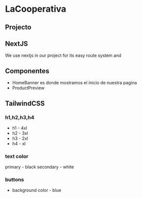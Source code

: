 # LaCooperativa


## Projecto

## NextJS
We use nextjs in our project for its easy route system and 

## Componentes
- HomeBanner es donde mostramos el inicio de nuestra pagina
- ProductPreview

## TailwindCSS
### h1,h2,h3,h4
- h1 - 4xl
- h2 - 3xl
- h3 - 2xl
- h4 - xl
### text color 
primary - black
secondary - white
### buttons 
- background color - blue